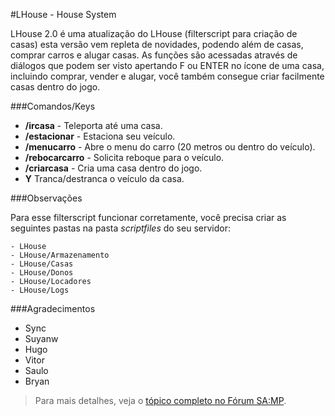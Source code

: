 #LHouse - House System

LHouse 2.0 é uma atualização do LHouse (filterscript para criação de casas) esta versão vem repleta de novidades, podendo além de casas, comprar carros e alugar casas. As funções são acessadas através de diálogos que podem ser visto apertando F ou ENTER no ícone de uma casa, incluindo comprar, vender e alugar, você também consegue criar facilmente casas dentro do jogo.

###Comandos/Keys
* **/ircasa** - Teleporta até uma casa.
* **/estacionar** - Estaciona seu veículo.
* **/menucarro** - Abre o menu do carro (20 metros ou dentro do veículo).
* **/rebocarcarro** - Solicita reboque para o veículo.
* **/criarcasa** - Cria uma casa dentro do jogo.
* **Y** Tranca/destranca o veículo da casa.

###Observações

Para esse filterscript funcionar corretamente, você precisa criar as seguintes pastas na pasta *scriptfiles* do seu servidor:
```
- LHouse
- LHouse/Armazenamento
- LHouse/Casas
- LHouse/Donos
- LHouse/Locadores
- LHouse/Logs
```

###Agradecimentos
* Sync
* Suyanw
* Hugo
* Vitor
* Saulo
* Bryan

> Para mais detalhes, veja o [tópico completo no Fórum SA:MP](http://forum.sa-mp.com/showthread.php?p=1733372).
